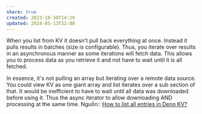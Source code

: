 ```yaml
---
share: true
created: 2023-10-30T14:29
updated: 2024-05-13T22:08
---
```

When you list from KV it doesn't pull back everything at once. Instead it pulls results in batches (size is configurable). Thus, you iterate over results in an asynchronous manner as some iterations will fetch data. This allows you to process data as you retrieve it and not have to wait until it is all fetched.

In essence, it's not pulling an array but iterating over a remote data source. You could view KV as one giant array and list iterates over a sub section of that. It would be inefficient to have to wait until all data was downloaded before using it. Thus the async iterator to allow downloading AND processing at the same time.
Nguồn:: [How to list all entries in Deno KV?](https://stackoverflow.com/a/78210091/3416774)